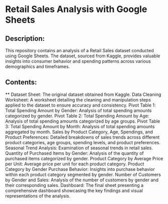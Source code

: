 # Retail Sales Analysis with Google Sheets
## Description:
This repository contains an analysis of a Retail Sales dataset conducted using Google Sheets. The dataset, sourced from Kaggle, provides valuable insights into consumer behavior and spending patterns across various demographics and timeframes.
## Contents:
** Dataset Sheet: The original dataset obtained from Kaggle.
Data Cleaning Worksheet: A worksheet detailing the cleaning and manipulation steps applied to the dataset to ensure accuracy and consistency.
Pivot Table 1: Total Spending Amount by Gender: Analysis of total spending amounts categorized by gender.
Pivot Table 2: Total Spending Amount by Age: Analysis of total spending amounts categorized by age groups.
Pivot Table 3: Total Spending Amount by Month: Analysis of total spending amounts aggregated by month.
Sales by Product Category, Age, Spendings, and Product Preferences: Detailed breakdowns of sales trends across different product categories, age groups, spending levels, and product preferences.
Seasonal Trend Analysis: Examination of seasonal trends in retail sales.
Quantity of Purchased Items by Gender: Analysis of the quantity of purchased items categorized by gender.
Product Category by Average Price per Unit: Average price per unit for each product category.
Product Category by Gender Purchase Behavior: Insights into purchase behavior within each product category segmented by gender.
Number of Customers by Gender and Sales: Analysis of the number of customers by gender and their corresponding sales.
Dashboard: The final sheet presenting a comprehensive dashboard showcasing the key findings and visual representations of the analysis.
